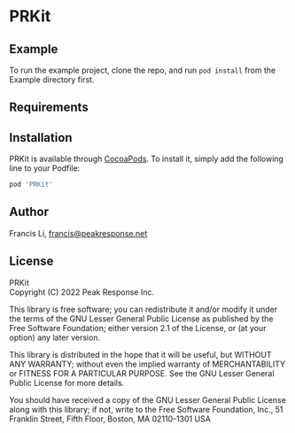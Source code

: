 # PRKit

## Example

To run the example project, clone the repo, and run `pod install` from the Example directory first.

## Requirements

## Installation

PRKit is available through [CocoaPods](https://cocoapods.org). To install
it, simply add the following line to your Podfile:

```ruby
pod 'PRKit'
```

## Author

Francis Li, francis@peakresponse.net

## License

PRKit  
Copyright (C) 2022 Peak Response Inc.

This library is free software; you can redistribute it and/or
modify it under the terms of the GNU Lesser General Public
License as published by the Free Software Foundation; either
version 2.1 of the License, or (at your option) any later version.

This library is distributed in the hope that it will be useful,
but WITHOUT ANY WARRANTY; without even the implied warranty of
MERCHANTABILITY or FITNESS FOR A PARTICULAR PURPOSE.  See the GNU
Lesser General Public License for more details.

You should have received a copy of the GNU Lesser General Public
License along with this library; if not, write to the Free Software
Foundation, Inc., 51 Franklin Street, Fifth Floor, Boston, MA  02110-1301  USA
